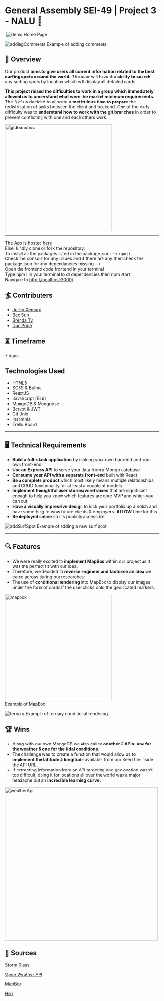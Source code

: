 
# General Assembly SEI-49 | Project 3 - NALU :ocean:
​
![demo](readmeAssets/homepageExample.png)
Home Page

![addingComments](readmeAssets/nalucomments.gif)
Example of adding comments

## :rocket: Overview
Our product **aims to give users all current information related to the best surfing spots around the world.**  The user will have the **ability to search** any surfing spots by location which will display all detailed cards.

**This project raised the difficulties to work in a group which immediately allowed us to understand what were the market minimum requirements.** The 3 of us decided to allocate a **meticulous time to prepare** the redistribution of tasks between the client and backend.  One of the early difficulty was to **understand how to work with the git branches** in order to prevent conflicting with one and each others work.

<img src="readmeAssets/gitBranches.png" alt="gitBranches" width="350" />

---
The App is hosted [here](https://naluwave.herokuapp.com/)  
Else, kindly clone or fork the repository:  
To install all the packages listed in the package.json: —> npm i  
Check the console for any issues and if there are any then check the package.json for any dependancies missing —>  
Open the frontend code frontend in your terminal  
Type npm i in your terminal to dl dependencies then npm start  
Navigate to [http://localhost:3000/](http://localhost:3000/)

## :surfer: Contributers
* [Julien Xemard](https://github.com/JulienXemard)
* [Bec Sun](https://github.com/becsun)
* [Brenda Ty](https://github.com/brendino500)
* [Dan Price](https://github.com/Zarathustrah)

## :hourglass_flowing_sand: Timeframe
7 days

## Technologies Used
* HTML5  
* SCSS & Bulma  
* ReactJS  
* JavaScript (ES6)  
* MongoDB & Mongoose  
* Bcrypt & JWT  
* Git Unix  
* Insomnia  
* Trello Board

---

## :desktop_computer: Technical Requirements
-   **Build a full-stack application**  by making your own backend and your own front-end
-   **Use an Express API**  to serve your data from a Mongo database
-   **Consume your API with a separate front-end**  built with React
-   **Be a complete product**  which most likely means multiple relationships and CRUD functionality for at least a couple of models
-   **Implement thoughtful user stories/wireframes**  that are significant enough to help you know which features are core MVP and which you can cut
-   **Have a visually impressive design**  to kick your portfolio up a notch and have something to wow future clients & employers.  **ALLOW**  time for this.
-   **Be deployed online**  so it's publicly accessible.

![addSurfSpot](readmeAssets/addingNewSurfSpots.gif)
Example of adding a new surf spot

---

## :mag: Features
* We were really excited to **implement MapBox** within our project as it was the perfect fit with our idea.  
* Therefore, we decided to **reverse engineer and factorise an idea** we came across during our researches:  
* The use of **conditional rendering** into MapBox to display our images under the form of cards if the user clicks onto the geolocated markers.

<img src="readmeAssets/mapboxExample.png" alt="mapbox" width="350" />
<br />
Example of MapBox


![ternary](readmeAssets/ternaryExample.png)
Example of ternary conditional rendering


## :trophy: Wins
* Along with our own MongoDB we also called **another 2 APIs: one for the weather & one for the tidal conditions.**  
* The challenge was to create a function that would allow us to **implement the latitude & longitude** available from our Seed file inside the API URL.  
* If extracting information from an API targeting one geolocation wasn’t too difficult, doing it for locations all over the world was a major headache but an **incredible learning curve.**

<img src="readmeAssets/apiView.png" alt="weatherApi" width="500" />

## :tada: Sources 
[Storm Glass](https://stormglass.io/)
<br />

[Open Weather API](https://openweathermap.org/api)
<br />

[MapBox](https://www.mapbox.com/)
<br />

[Hikr](https://hikrr.herokuapp.com/)
